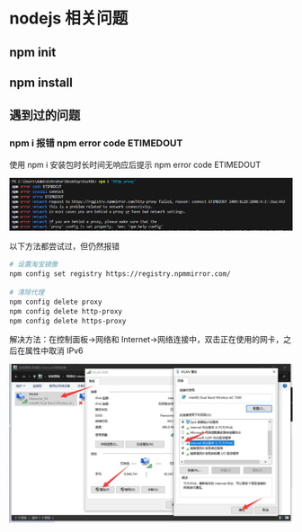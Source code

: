 # nodejs 相关问题

## npm init

## npm install

## 遇到过的问题

### npm i 报错 npm error code ETIMEDOUT

使用 npm i 安装包时长时间无响应后提示 npm error code ETIMEDOUT

![1736737426823](images/nodejs相关问题/1736737426823.png)

以下方法都尝试过，但仍然报错

```Bash
# 设置淘宝镜像
npm config set registry https://registry.npmmirror.com/

# 清除代理
npm config delete proxy
npm config delete http-proxy
npm config delete https-proxy
```

解决方法：在控制面板->网络和 Internet->网络连接中，双击正在使用的网卡，之后在属性中取消 IPv6

![img](images/nodejs相关问题/1736737335800.png)
